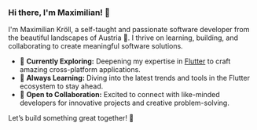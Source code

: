 ### Hi there, I'm Maximilian! 👋

I'm Maximilian Kröll, a self-taught and passionate software developer from the beautiful landscapes of Austria 🌄. I thrive on learning, building, and collaborating to create meaningful software solutions.

- 🔭 **Currently Exploring:** Deepening my expertise in [Flutter](https://flutter.dev/) to craft amazing cross-platform applications.
- 🌱 **Always Learning:** Diving into the latest trends and tools in the Flutter ecosystem to stay ahead.
- 👯 **Open to Collaboration:** Excited to connect with like-minded developers for innovative projects and creative problem-solving.

Let’s build something great together! 🚀
